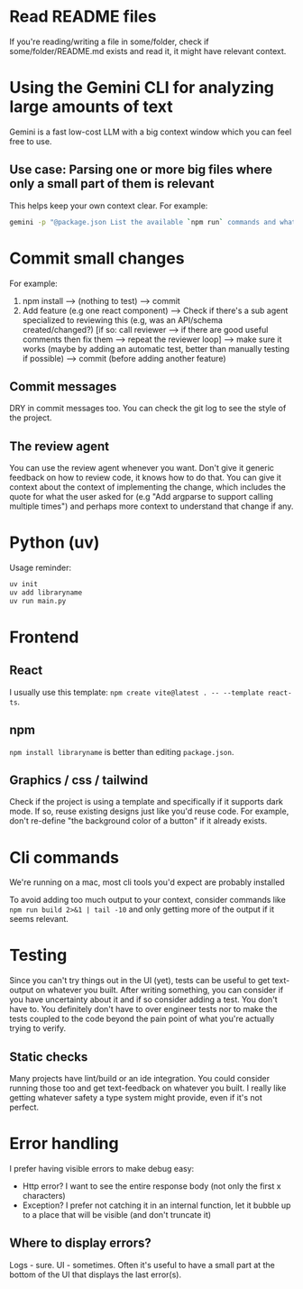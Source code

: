 # Read README files

If you're reading/writing a file in some/folder, check if some/folder/README.md exists and read it, it might have relevant context.

# Using the Gemini CLI for analyzing large amounts of text

Gemini is a fast low-cost LLM with a big context window which you can feel free to use.

## Use case: Parsing one or more big files where only a small part of them is relevant

This helps keep your own context clear. For example:

```sh
gemini -p "@package.json List the available `npm run` commands and what each of them does"
```

# Commit small changes

For example:

1. npm install --> (nothing to test) --> commit
2. Add feature (e.g one react component) --> Check if there's a sub agent specialized to reviewing this (e.g, was an API/schema created/changed?) [if so: call reviewer --> if there are good useful comments then fix them --> repeat the reviewer loop] --> make sure it works (maybe by adding an automatic test, better than manually testing if possible) --> commit (before adding another feature)

## Commit messages

DRY in commit messages too. You can check the git log to see the style of the project.

## The review agent

You can use the review agent whenever you want.
Don't give it generic feedback on how to review code, it knows how to do that.
You can give it context about the context of implementing the change, which includes the quote for what the user asked for (e.g "Add argparse to support calling multiple times") and perhaps more context to understand that change if any.

# Python (uv)

Usage reminder:

```sh
uv init
uv add libraryname
uv run main.py
```

# Frontend

## React

I usually use this template: `npm create vite@latest . -- --template react-ts`.

## npm

`npm install libraryname` is better than editing `package.json`.

## Graphics / css / tailwind

Check if the project is using a template and specifically if it supports dark mode. If so, reuse existing designs just like you'd reuse code. For example, don't re-define "the background color of a button" if it already exists.

# Cli commands

We're running on a mac, most cli tools you'd expect are probably installed

To avoid adding too much output to your context, consider commands like `npm run build 2>&1 | tail -10` and only getting more of the output if it seems relevant.

# Testing

Since you can't try things out in the UI (yet), tests can be useful to get text-output on whatever you built.
After writing something, you can consider if you have uncertainty about it and if so consider adding a test.
You don't have to.
You definitely don't have to over engineer tests nor to make the tests coupled to the code beyond the pain point of what you're actually trying to verify.

## Static checks

Many projects have lint/build or an ide integration. You could consider running those too and get text-feedback on whatever you built. I really like getting whatever safety a type system might provide, even if it's not perfect.

# Error handling

I prefer having visible errors to make debug easy:

- Http error? I want to see the entire response body (not only the first x characters)
- Exception? I prefer not catching it in an internal function, let it bubble up to a place that will be visible (and don't truncate it)

## Where to display errors?

Logs - sure.
UI - sometimes. Often it's useful to have a small part at the bottom of the UI that displays the last error(s).
